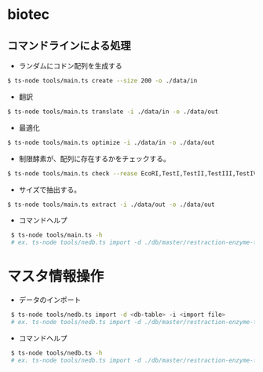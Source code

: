 # biotec

## コマンドラインによる処理

- ランダムにコドン配列を生成する
```bash
$ ts-node tools/main.ts create --size 200 -o ./data/in
```

- 翻訳
```bash
$ ts-node tools/main.ts translate -i ./data/in -o ./data/out
```

- 最適化
```bash
$ ts-node tools/main.ts optimize -i ./data/in -o ./data/out
```

- 制限酵素が、配列に存在するかをチェックする。
```bash
$ ts-node tools/main.ts check --rease EcoRI,TestI,TestII,TestIII,TestIV -i ./data/out -o ./data/check
```
- サイズで抽出する。
```bash
$ ts-node tools/main.ts extract -i ./data/out -o ./data/out
```

- コマンドヘルプ
```bash
 $ ts-node tools/main.ts -h
 # ex. ts-node tools/nedb.ts import -d ./db/master/restraction-enzyme-table -i ./import/restraction-enzyme-table.db
```

# マスタ情報操作

- データのインポート
```bash
 $ ts-node tools/nedb.ts import -d <db-table> -i <import file>
 # ex. ts-node tools/nedb.ts import -d ./db/master/restraction-enzyme-table -i ./import/restraction-enzyme-table.db
```

- コマンドヘルプ
```bash
 $ ts-node tools/nedb.ts -h
 # ex. ts-node tools/nedb.ts import -d ./db/master/restraction-enzyme-table -i ./import/restraction-enzyme-table.db
```
